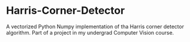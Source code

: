 # Harris-Corner-Detector
A vectorized Python Numpy implementation of tha Harris corner detector algorithm. Part of a project in my undergrad Computer Vision course.
